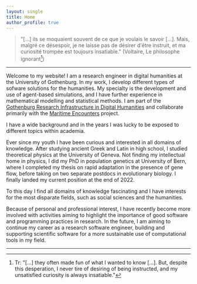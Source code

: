 ```yaml
---
layout: single
title: Home
author_profile: true
---
```

> "[...] ils se moquaient souvent de ce que je voulais le savoir [...]. Mais, malgré ce désespoir, je ne laisse pas de désirer d'être instruit, et ma curiosité trompée est toujours insatiable." (Voltaire, Le philosophe ignorant[^1])

- - -

Welcome to my website! I am a research engineer in digital humanities at the University of Gothenburg. In my work, I develop different types of sofware solutions for the humanities. My specialty is the development and use of agent-based simulations, and I have further experience in mathematical modelling and statistical methods. I am part of the [Gothenburg Research Infrastructure in Digital Humanities](https://www.gu.se/en/digital-humanities) and collaborate primarily with the [Maritime Encounters](https://www.gu.se/en/research/maritime-encounters) project. 

I have a wide background and in the years I was lucky to be exposed to different topics within academia. 

Ever since my youth I have been curious and interested in all domains of knowledge. After studying ancient Greek and Latin in high school, I studied theoretical physics at the University of Geneva. Not finding my intellectual home in physics, I did my PhD in population genetics at University of Bern, where I completed my thesis on rapid adaptation in the presence of gene flow, before taking on two separate postdocs in evolutionary biology. I finally landed my current position at the end of 2022.
 
To this day I find all domains of knowledge fascinating and I have interests for the most disparate fields, such as social sciences and the humanities. 

Because of personal and professional interest, I have recently become more involved with activities aiming to highlight the importance of good software and programming practices in research. In the future, I am aiming to continue my career as a research software engineer, building and supporting scientific software for a more sustainable use of computational tools in my field. 

- - -

[^1]: Tr: "[...] they often made fun of what I wanted to know [...]. But, despite this desperation, I never tire of desiring of being instructed, and my unsatisfied curiosity is always insatiable."

